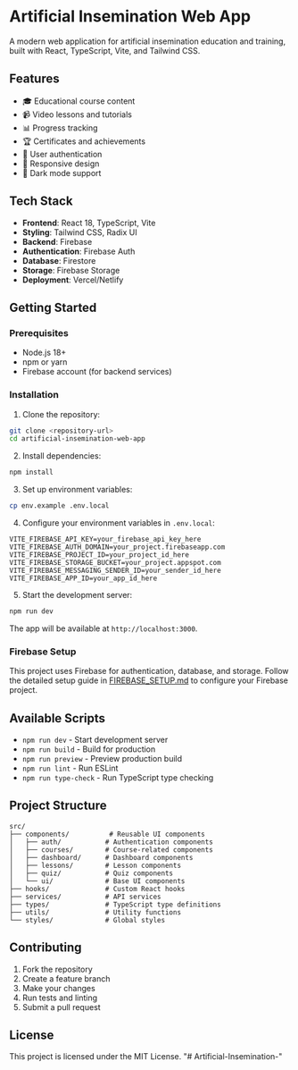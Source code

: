 
# Artificial Insemination Web App

A modern web application for artificial insemination education and training, built with React, TypeScript, Vite, and Tailwind CSS.

## Features

- 🎓 Educational course content
- 📹 Video lessons and tutorials
- 📊 Progress tracking
- 🏆 Certificates and achievements
- 🔐 User authentication
- 📱 Responsive design
- 🌙 Dark mode support

## Tech Stack

- **Frontend**: React 18, TypeScript, Vite
- **Styling**: Tailwind CSS, Radix UI
- **Backend**: Firebase
- **Authentication**: Firebase Auth
- **Database**: Firestore
- **Storage**: Firebase Storage
- **Deployment**: Vercel/Netlify

## Getting Started

### Prerequisites

- Node.js 18+ 
- npm or yarn
- Firebase account (for backend services)

### Installation

1. Clone the repository:
```bash
git clone <repository-url>
cd artificial-insemination-web-app
```

2. Install dependencies:
```bash
npm install
```

3. Set up environment variables:
```bash
cp env.example .env.local
```

4. Configure your environment variables in `.env.local`:
```env
VITE_FIREBASE_API_KEY=your_firebase_api_key_here
VITE_FIREBASE_AUTH_DOMAIN=your_project.firebaseapp.com
VITE_FIREBASE_PROJECT_ID=your_project_id_here
VITE_FIREBASE_STORAGE_BUCKET=your_project.appspot.com
VITE_FIREBASE_MESSAGING_SENDER_ID=your_sender_id_here
VITE_FIREBASE_APP_ID=your_app_id_here
```

5. Start the development server:
```bash
npm run dev
```

The app will be available at `http://localhost:3000`.

### Firebase Setup

This project uses Firebase for authentication, database, and storage. Follow the detailed setup guide in [FIREBASE_SETUP.md](./FIREBASE_SETUP.md) to configure your Firebase project.

## Available Scripts

- `npm run dev` - Start development server
- `npm run build` - Build for production
- `npm run preview` - Preview production build
- `npm run lint` - Run ESLint
- `npm run type-check` - Run TypeScript type checking

## Project Structure

```
src/
├── components/          # Reusable UI components
│   ├── auth/           # Authentication components
│   ├── courses/        # Course-related components
│   ├── dashboard/      # Dashboard components
│   ├── lessons/        # Lesson components
│   ├── quiz/           # Quiz components
│   └── ui/             # Base UI components
├── hooks/              # Custom React hooks
├── services/           # API services
├── types/              # TypeScript type definitions
├── utils/              # Utility functions
└── styles/             # Global styles
```

## Contributing

1. Fork the repository
2. Create a feature branch
3. Make your changes
4. Run tests and linting
5. Submit a pull request

## License

This project is licensed under the MIT License.
  "# Artificial-Insemination-" 
